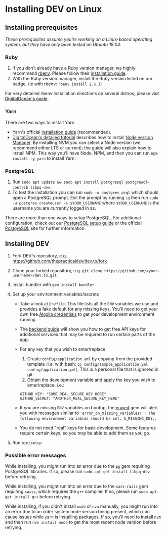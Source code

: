# Installing DEV on Linux

## Installing prerequisites

_These prerequisites assume you're working on a Linux-based operating system, but they have only been tested on Ubuntu 18.04._

### Ruby

1. If you don't already have a Ruby version manager, we highly recommend [rbenv](https://github.com/rbenv/rbenv). Please follow their [installation guide](https://github.com/rbenv/rbenv#installation).
1. With the Ruby version manager, install the Ruby version listed on our badge. (ie with rbenv: `rbenv install 2.6.3`)

For very detailed rbenv installation directions on several distros, please visit [DigitalOcean's guide](https://www.digitalocean.com/community/tutorials/how-to-install-ruby-on-rails-with-rbenv-on-ubuntu-18-04).

### Yarn

There are two ways to install Yarn.

- Yarn's official [installation guide](https://yarnpkg.com/en/docs/install#debian-stable) (recommended).
- [DigitalOcean's detailed tutorial](https://www.digitalocean.com/community/tutorials/how-to-install-node-js-on-ubuntu-18-04) describes how to install [Node version Manager](https://github.com/creationix/nvm). By installing NVM you can select a Node version (we recommend either LTS or current); the guide will also explain how to install NPM. This way you'll have Node, NPM, and then you can run `npm install -g yarn` to install Yarn.

### PostgreSQL

1. Run `sudo apt update && sudo apt install postgresql postgresql-contrib libpq-dev`.
1. To test the installation you can run `sudo -u postgres psql` which should open a PostgreSQL prompt. Exit the prompt by running `\q` then run `sudo -u postgres createuser -s $YOUR_USERNAME` where `$YOUR_USERNAME` is the username you are currently logged in as.

There are more than one ways to setup PostgreSQL. For additional configuration, check out our [PostgreSQL setup guide](/installation/postgresql) or the official [PostgreSQL](https://www.postgresql.org/) site for further information.

## Installing DEV

1. Fork DEV's repository, e.g. <https://github.com/thepracticaldev/dev.to/fork>
1. Clone your forked repository, e.g. `git clone https://github.com/<your-username>/dev.to.git`
1. Install bundler with `gem install bundler`
1. Set up your environment variables/secrets

   - Take a look at `Envfile`. This file lists all the `ENV` variables we use and provides a fake default for any missing keys. You'll need to get your own free [Algolia credentials](/backend/algolia) to get your development environment running.
   - The [backend guide](/backend) will show you how to get free API keys for additional services that may be required to run certain parts of the app.
   - For any key that you wish to enter/replace:

     1. Create `config/application.yml` by copying from the provided template (i.e. with bash: `cp config/sample_application.yml config/application.yml`). This is a personal file that is ignored in git.
     1. Obtain the development variable and apply the key you wish to enter/replace. i.e.:

     ```shell
     GITHUB_KEY: "SOME_REAL_SECURE_KEY_HERE"
     GITHUB_SECRET: "ANOTHER_REAL_SECURE_KEY_HERE"
     ```

   - If you are missing `ENV` variables on bootup, the [envied](https://rubygems.org/gems/envied) gem will alert you with messages similar to `'error_on_missing_variables!': The following environment variables should be set: A_MISSING_KEY.`.
   - You do not need "real" keys for basic development. Some features require certain keys, so you may be able to add them as you go.

1. Run `bin/setup`

### Possible error messages

While installing, you might run into an error due to the `pg` gem requiring PostgreSQL libraries. If so, please run `sudo apt-get install libpq-dev` before retrying.

While installing, you might run into an error due to the `sass-rails` gem requiring `sassc`, which requires the `g++` compiler.  If so, please run `sudo apt-get install g++` before retrying.

While installing, if you didn't install `node` or `nvm` manually, you might run into an error due to an older system node version being present, which can cause issues while `yarn` is installing packages.  If so, you'll need to [install `nvm`](https://github.com/nvm-sh/nvm#installation-and-update) and then run `nvm install node` to get the most recent node version before retrying.
